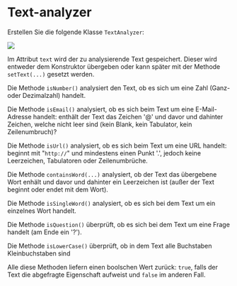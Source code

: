 # Text-analyzer #

Erstellen Sie die folgende Klasse `TextAnalyzer`:

<p>
<img src='http://pr-gse.googlecode.com/svn/wiki/uebungen/uml/textanalyzer.jpg' />
</p>

Im Attribut `text` wird der zu analysierende Text gespeichert. Dieser wird entweder dem Konstruktor übergeben oder kann später mit der Methode `setText(...)` gesetzt werden.

Die Methode `isNumber()` analysiert den Text, ob es sich um eine Zahl (Ganz- oder Dezimalzahl) handelt.

Die Methode `isEmail()` analysiert, ob es sich beim Text um eine E-Mail-Adresse handelt: enthält der Text das Zeichen '@' und davor und dahinter Zeichen, welche nicht leer sind (kein Blank, kein Tabulator, kein Zeilenumbruch)?

Die Methode `isUrl()` analysiert, ob es sich beim Text um eine URL handelt: beginnt mit "`http://`" und mindestens einen Punkt '.', jedoch keine Leerzeichen, Tabulatoren oder Zeilenumbrüche.

Die Methode `containsWord(...)` analysiert, ob der Text das übergebene Wort enhält und davor und dahinter ein Leerzeichen ist (außer der Text beginnt oder endet mit dem Wort).

Die Methode `isSingleWord()` analysiert, ob es sich bei dem Text um ein einzelnes Wort handelt.

Die Methode `isQuestion()` überprüft, ob es sich bei dem Text um eine Frage handelt (am Ende ein '?').

Die Methode `isLowerCase()` überprüft, ob in dem Text alle Buchstaben Kleinbuchstaben sind

Alle diese Methoden liefern einen boolschen Wert zurück: `true`, falls der Text die abgefragte Eigenschaft aufweist und `false` im anderen Fall.